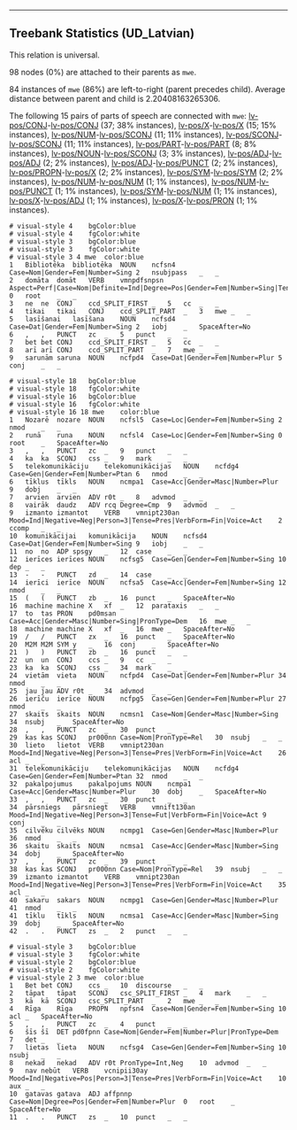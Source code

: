 

--------------------------------------------------------------------------------

## Treebank Statistics (UD_Latvian)

This relation is universal.

98 nodes (0%) are attached to their parents as `mwe`.

84 instances of `mwe` (86%) are left-to-right (parent precedes child).
Average distance between parent and child is 2.20408163265306.

The following 15 pairs of parts of speech are connected with `mwe`: [lv-pos/CONJ]()-[lv-pos/CONJ]() (37; 38% instances), [lv-pos/X]()-[lv-pos/X]() (15; 15% instances), [lv-pos/NUM]()-[lv-pos/SCONJ]() (11; 11% instances), [lv-pos/SCONJ]()-[lv-pos/SCONJ]() (11; 11% instances), [lv-pos/PART]()-[lv-pos/PART]() (8; 8% instances), [lv-pos/NOUN]()-[lv-pos/SCONJ]() (3; 3% instances), [lv-pos/ADJ]()-[lv-pos/ADJ]() (2; 2% instances), [lv-pos/ADJ]()-[lv-pos/PUNCT]() (2; 2% instances), [lv-pos/PROPN]()-[lv-pos/X]() (2; 2% instances), [lv-pos/SYM]()-[lv-pos/SYM]() (2; 2% instances), [lv-pos/NUM]()-[lv-pos/NUM]() (1; 1% instances), [lv-pos/NUM]()-[lv-pos/PUNCT]() (1; 1% instances), [lv-pos/SYM]()-[lv-pos/NUM]() (1; 1% instances), [lv-pos/X]()-[lv-pos/ADJ]() (1; 1% instances), [lv-pos/X]()-[lv-pos/PRON]() (1; 1% instances).


~~~ conllu
# visual-style 4	bgColor:blue
# visual-style 4	fgColor:white
# visual-style 3	bgColor:blue
# visual-style 3	fgColor:white
# visual-style 3 4 mwe	color:blue
1	Bibliotēka	bibliotēka	NOUN	ncfsn4	Case=Nom|Gender=Fem|Number=Sing	2	nsubjpass	_	_
2	domāta	domāt	VERB	vmnpdfsnpsn	Aspect=Perf|Case=Nom|Definite=Ind|Degree=Pos|Gender=Fem|Number=Sing|Tense=Past|VerbForm=Part	0	root	_	_
3	ne	ne	CONJ	ccd_SPLIT_FIRST	_	5	cc	_	_
4	tikai	tikai	CONJ	ccd_SPLIT_PART	_	3	mwe	_	_
5	lasīšanai	lasīšana	NOUN	ncfsd4	Case=Dat|Gender=Fem|Number=Sing	2	iobj	_	SpaceAfter=No
6	,	,	PUNCT	zc	_	5	punct	_	_
7	bet	bet	CONJ	ccd_SPLIT_FIRST	_	5	cc	_	_
8	arī	arī	CONJ	ccd_SPLIT_PART	_	7	mwe	_	_
9	sarunām	saruna	NOUN	ncfpd4	Case=Dat|Gender=Fem|Number=Plur	5	conj	_	_

~~~


~~~ conllu
# visual-style 18	bgColor:blue
# visual-style 18	fgColor:white
# visual-style 16	bgColor:blue
# visual-style 16	fgColor:white
# visual-style 16 18 mwe	color:blue
1	Nozarē	nozare	NOUN	ncfsl5	Case=Loc|Gender=Fem|Number=Sing	2	nmod	_	_
2	runā	runa	NOUN	ncfsl4	Case=Loc|Gender=Fem|Number=Sing	0	root	_	SpaceAfter=No
3	,	,	PUNCT	zc	_	9	punct	_	_
4	ka	ka	SCONJ	css	_	9	mark	_	_
5	telekomunikāciju	telekomunikācijas	NOUN	ncfdg4	Case=Gen|Gender=Fem|Number=Ptan	6	nmod	_	_
6	tīklus	tīkls	NOUN	ncmpa1	Case=Acc|Gender=Masc|Number=Plur	9	dobj	_	_
7	arvien	arvien	ADV	r0t	_	8	advmod	_	_
8	vairāk	daudz	ADV	rcq	Degree=Cmp	9	advmod	_	_
9	izmanto	izmantot	VERB	vmnipt230an	Mood=Ind|Negative=Neg|Person=3|Tense=Pres|VerbForm=Fin|Voice=Act	2	ccomp	_	_
10	komunikācijai	komunikācija	NOUN	ncfsd4	Case=Dat|Gender=Fem|Number=Sing	9	iobj	_	_
11	no	no	ADP	spsgy	_	12	case	_	_
12	ierīces	ierīces	NOUN	ncfsg5	Case=Gen|Gender=Fem|Number=Sing	10	dep	_	_
13	-	-	PUNCT	zd	_	14	case	_	_
14	ierīci	ierīce	NOUN	ncfsa5	Case=Acc|Gender=Fem|Number=Sing	12	nmod	_	_
15	(	(	PUNCT	zb	_	16	punct	_	SpaceAfter=No
16	machine	machine	X	xf	_	12	parataxis	_	_
17	to	tas	PRON	pd0msan	Case=Acc|Gender=Masc|Number=Sing|PronType=Dem	16	mwe	_	_
18	machine	machine	X	xf	_	16	mwe	_	SpaceAfter=No
19	/	/	PUNCT	zx	_	16	punct	_	SpaceAfter=No
20	M2M	M2M	SYM	y	_	16	conj	_	SpaceAfter=No
21	)	)	PUNCT	zb	_	16	punct	_	_
22	un	un	CONJ	ccs	_	9	cc	_	_
23	ka	ka	SCONJ	css	_	34	mark	_	_
24	vietām	vieta	NOUN	ncfpd4	Case=Dat|Gender=Fem|Number=Plur	34	nmod	_	_
25	jau	jau	ADV	r0t	_	34	advmod	_	_
26	ierīču	ierīce	NOUN	ncfpg5	Case=Gen|Gender=Fem|Number=Plur	27	nmod	_	_
27	skaits	skaits	NOUN	ncmsn1	Case=Nom|Gender=Masc|Number=Sing	34	nsubj	_	SpaceAfter=No
28	,	,	PUNCT	zc	_	30	punct	_	_
29	kas	kas	SCONJ	pr000nn	Case=Nom|PronType=Rel	30	nsubj	_	_
30	lieto	lietot	VERB	vmnipt230an	Mood=Ind|Negative=Neg|Person=3|Tense=Pres|VerbForm=Fin|Voice=Act	26	acl	_	_
31	telekomunikāciju	telekomunikācijas	NOUN	ncfdg4	Case=Gen|Gender=Fem|Number=Ptan	32	nmod	_	_
32	pakalpojumus	pakalpojums	NOUN	ncmpa1	Case=Acc|Gender=Masc|Number=Plur	30	dobj	_	SpaceAfter=No
33	,	,	PUNCT	zc	_	30	punct	_	_
34	pārsniegs	pārsniegt	VERB	vmnift130an	Mood=Ind|Negative=Neg|Person=3|Tense=Fut|VerbForm=Fin|Voice=Act	9	conj	_	_
35	cilvēku	cilvēks	NOUN	ncmpg1	Case=Gen|Gender=Masc|Number=Plur	36	nmod	_	_
36	skaitu	skaits	NOUN	ncmsa1	Case=Acc|Gender=Masc|Number=Sing	34	dobj	_	SpaceAfter=No
37	,	,	PUNCT	zc	_	39	punct	_	_
38	kas	kas	SCONJ	pr000nn	Case=Nom|PronType=Rel	39	nsubj	_	_
39	izmanto	izmantot	VERB	vmnipt230an	Mood=Ind|Negative=Neg|Person=3|Tense=Pres|VerbForm=Fin|Voice=Act	35	acl	_	_
40	sakaru	sakars	NOUN	ncmpg1	Case=Gen|Gender=Masc|Number=Plur	41	nmod	_	_
41	tīklu	tīkls	NOUN	ncmsa1	Case=Acc|Gender=Masc|Number=Sing	39	dobj	_	SpaceAfter=No
42	.	.	PUNCT	zs	_	2	punct	_	_

~~~


~~~ conllu
# visual-style 3	bgColor:blue
# visual-style 3	fgColor:white
# visual-style 2	bgColor:blue
# visual-style 2	fgColor:white
# visual-style 2 3 mwe	color:blue
1	Bet	bet	CONJ	ccs	_	10	discourse	_	_
2	tāpat	tāpat	SCONJ	csc_SPLIT_FIRST	_	4	mark	_	_
3	kā	kā	SCONJ	csc_SPLIT_PART	_	2	mwe	_	_
4	Rīga	Rīga	PROPN	npfsn4	Case=Nom|Gender=Fem|Number=Sing	10	acl	_	SpaceAfter=No
5	,	,	PUNCT	zc	_	4	punct	_	_
6	šīs	šī	DET	pd0fpnn	Case=Nom|Gender=Fem|Number=Plur|PronType=Dem	7	det	_	_
7	lietas	lieta	NOUN	ncfsg4	Case=Gen|Gender=Fem|Number=Sing	10	nsubj	_	_
8	nekad	nekad	ADV	r0t	PronType=Int,Neg	10	advmod	_	_
9	nav	nebūt	VERB	vcnipii30ay	Mood=Ind|Negative=Pos|Person=3|Tense=Pres|VerbForm=Fin|Voice=Act	10	aux	_	_
10	gatavas	gatava	ADJ	affpnnp	Case=Nom|Degree=Pos|Gender=Fem|Number=Plur	0	root	_	SpaceAfter=No
11	.	.	PUNCT	zs	_	10	punct	_	_

~~~


